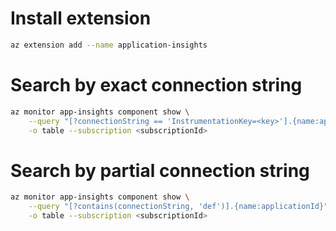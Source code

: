 # Install extension 
 ```bash
 az extension add --name application-insights
```

# Search by exact connection string
```bash
az monitor app-insights component show \
    --query "[?connectionString == 'InstrumentationKey=<key>'].{name:applicationId}" \
    -o table --subscription <subscriptionId>
```

# Search by partial connection string
```bash
az monitor app-insights component show \
    --query "[?contains(connectionString, 'def')].{name:applicationId}" \
    -o table --subscription <subscriptionId>
```